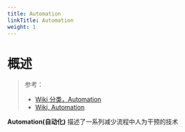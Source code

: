 ```yaml
---
title: Automation
linkTitle: Automation
weight: 1
---
```


# 概述

> 参考：
>
> - [Wiki 分类，Automation](https://en.wikipedia.org/wiki/Category:Automation)
> - [Wiki, Automation](https://en.wikipedia.org/wiki/Automation)

**Automation(自动化)** 描述了一系列减少流程中人为干预的技术
